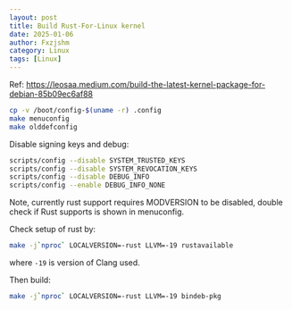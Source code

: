 ```yaml
---
layout: post
title: Build Rust-For-Linux kernel
date: 2025-01-06
author: Fxzjshm
category: Linux
tags: [Linux]
---
```


Ref: <https://leosaa.medium.com/build-the-latest-kernel-package-for-debian-85b09ec6af88>

```bash
cp -v /boot/config-$(uname -r) .config
make menuconfig
make olddefconfig
```

Disable signing keys and debug:

```bash
scripts/config --disable SYSTEM_TRUSTED_KEYS
scripts/config --disable SYSTEM_REVOCATION_KEYS
scripts/config --disable DEBUG_INFO
scripts/config --enable DEBUG_INFO_NONE
```

Note, currently rust support requires MODVERSION to be disabled,
double check if Rust supports is shown in menuconfig.

Check setup of rust by:

```bash
make -j`nproc` LOCALVERSION=-rust LLVM=-19 rustavailable
```

where `-19` is version of Clang used.

Then build:

```bash
make -j`nproc` LOCALVERSION=-rust LLVM=-19 bindeb-pkg
```
